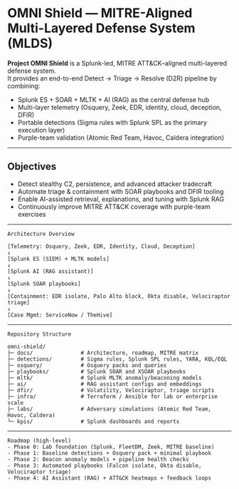 # OMNI Shield — MITRE-Aligned Multi-Layered Defense System (MLDS)

**Project OMNI Shield** is a Splunk-led, MITRE ATT&CK–aligned multi-layered defense system.  
It provides an end-to-end Detect → Triage → Resolve (D2R) pipeline by combining:

- Splunk ES + SOAR + MLTK + AI (RAG) as the central defense hub  
- Multi-layer telemetry (Osquery, Zeek, EDR, identity, cloud, deception, DFIR)  
- Portable detections (Sigma rules with Splunk SPL as the primary execution layer)  
- Purple-team validation (Atomic Red Team, Havoc, Caldera integration)  

---

## Objectives
- Detect stealthy C2, persistence, and advanced attacker tradecraft  
- Automate triage & containment with SOAR playbooks and DFIR tooling  
- Enable AI-assisted retrieval, explanations, and tuning with Splunk RAG  
- Continuously improve MITRE ATT&CK coverage with purple-team exercises  

---
```
Architecture Overview

[Telemetry: Osquery, Zeek, EDR, Identity, Cloud, Deception]
↓
[Splunk ES (SIEM) + MLTK models]
↓
[Splunk AI (RAG assistant)]
↓
[Splunk SOAR playbooks]
↓
[Containment: EDR isolate, Palo Alto block, Okta disable, Velociraptor triage]
↓
[Case Mgmt: ServiceNow / TheHive]
```

---
```
Repository Structure

omni-shield/
├─ docs/               # Architecture, roadmap, MITRE matrix
├─ detections/         # Sigma rules, Splunk SPL rules, YARA, KQL/EQL
├─ osquery/            # Osquery packs and queries
├─ playbooks/          # Splunk SOAR and XSOAR playbooks
├─ mltk/               # Splunk MLTK anomaly/beaconing models
├─ ai/                 # RAG assistant configs and embeddings
├─ dfir/               # Volatility, Velociraptor, triage scripts
├─ infra/              # Terraform / Ansible for lab or enterprise scale
├─ labs/               # Adversary simulations (Atomic Red Team, Havoc, Caldera)
└─ kpis/               # Splunk dashboards and reports
```
---
```
Roadmap (high-level)
- Phase 0: Lab foundation (Splunk, FleetDM, Zeek, MITRE baseline)  
- Phase 1: Baseline detections + Osquery pack + minimal playbook  
- Phase 2: Beacon anomaly models + pipeline health checks  
- Phase 3: Automated playbooks (Falcon isolate, Okta disable, Velociraptor triage)  
- Phase 4: AI Assistant (RAG) + ATT&CK heatmaps + feedback loops
```
